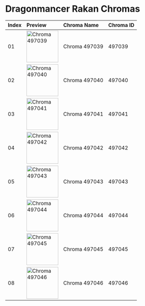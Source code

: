 # Dragonmancer Rakan Chromas

| Index | Preview | Chroma Name | Chroma ID |
|:---|:---|:---|:---|
| 01 | <img src='https://raw.communitydragon.org/latest/plugins/rcp-be-lol-game-data/global/default/v1/champion-chroma-images/497/497039.png' alt='Chroma 497039' width='100'> | Chroma 497039 | 497039 |
| 02 | <img src='https://raw.communitydragon.org/latest/plugins/rcp-be-lol-game-data/global/default/v1/champion-chroma-images/497/497040.png' alt='Chroma 497040' width='100'> | Chroma 497040 | 497040 |
| 03 | <img src='https://raw.communitydragon.org/latest/plugins/rcp-be-lol-game-data/global/default/v1/champion-chroma-images/497/497041.png' alt='Chroma 497041' width='100'> | Chroma 497041 | 497041 |
| 04 | <img src='https://raw.communitydragon.org/latest/plugins/rcp-be-lol-game-data/global/default/v1/champion-chroma-images/497/497042.png' alt='Chroma 497042' width='100'> | Chroma 497042 | 497042 |
| 05 | <img src='https://raw.communitydragon.org/latest/plugins/rcp-be-lol-game-data/global/default/v1/champion-chroma-images/497/497043.png' alt='Chroma 497043' width='100'> | Chroma 497043 | 497043 |
| 06 | <img src='https://raw.communitydragon.org/latest/plugins/rcp-be-lol-game-data/global/default/v1/champion-chroma-images/497/497044.png' alt='Chroma 497044' width='100'> | Chroma 497044 | 497044 |
| 07 | <img src='https://raw.communitydragon.org/latest/plugins/rcp-be-lol-game-data/global/default/v1/champion-chroma-images/497/497045.png' alt='Chroma 497045' width='100'> | Chroma 497045 | 497045 |
| 08 | <img src='https://raw.communitydragon.org/latest/plugins/rcp-be-lol-game-data/global/default/v1/champion-chroma-images/497/497046.png' alt='Chroma 497046' width='100'> | Chroma 497046 | 497046 |
